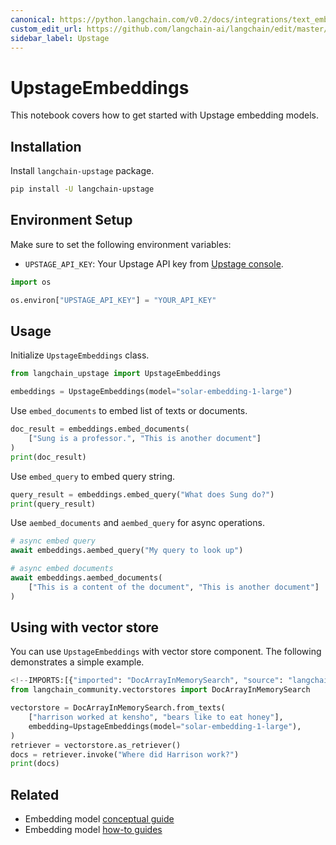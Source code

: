 ```yaml
---
canonical: https://python.langchain.com/v0.2/docs/integrations/text_embedding/upstage/
custom_edit_url: https://github.com/langchain-ai/langchain/edit/master/docs/docs/integrations/text_embedding/upstage.ipynb
sidebar_label: Upstage
---
```


# UpstageEmbeddings

This notebook covers how to get started with Upstage embedding models.

## Installation

Install `langchain-upstage` package.

```bash
pip install -U langchain-upstage
```

## Environment Setup

Make sure to set the following environment variables:

- `UPSTAGE_API_KEY`: Your Upstage API key from [Upstage console](https://console.upstage.ai/).


```python
import os

os.environ["UPSTAGE_API_KEY"] = "YOUR_API_KEY"
```


## Usage

Initialize `UpstageEmbeddings` class.


```python
from langchain_upstage import UpstageEmbeddings

embeddings = UpstageEmbeddings(model="solar-embedding-1-large")
```

Use `embed_documents` to embed list of texts or documents. 


```python
doc_result = embeddings.embed_documents(
    ["Sung is a professor.", "This is another document"]
)
print(doc_result)
```

Use `embed_query` to embed query string.


```python
query_result = embeddings.embed_query("What does Sung do?")
print(query_result)
```

Use `aembed_documents` and `aembed_query` for async operations.


```python
# async embed query
await embeddings.aembed_query("My query to look up")
```


```python
# async embed documents
await embeddings.aembed_documents(
    ["This is a content of the document", "This is another document"]
)
```

## Using with vector store

You can use `UpstageEmbeddings` with vector store component. The following demonstrates a simple example.


```python
<!--IMPORTS:[{"imported": "DocArrayInMemorySearch", "source": "langchain_community.vectorstores", "docs": "https://api.python.langchain.com/en/latest/vectorstores/langchain_community.vectorstores.docarray.in_memory.DocArrayInMemorySearch.html", "title": "UpstageEmbeddings"}]-->
from langchain_community.vectorstores import DocArrayInMemorySearch

vectorstore = DocArrayInMemorySearch.from_texts(
    ["harrison worked at kensho", "bears like to eat honey"],
    embedding=UpstageEmbeddings(model="solar-embedding-1-large"),
)
retriever = vectorstore.as_retriever()
docs = retriever.invoke("Where did Harrison work?")
print(docs)
```


## Related

- Embedding model [conceptual guide](/docs/concepts/#embedding-models)
- Embedding model [how-to guides](/docs/how_to/#embedding-models)